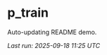 # p_train

Auto-updating README demo.

<!--START_SECTION:status-->
_Last run: 2025-09-18 11:25 UTC_
<!--END_SECTION:status-->

















































































































































































































































































































































































































































































































































































































